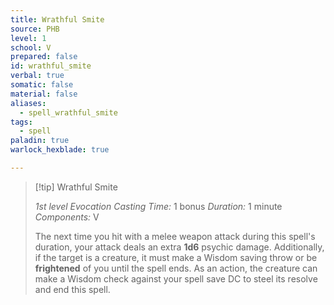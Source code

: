 ```yaml
---
title: Wrathful Smite
source: PHB
level: 1
school: V
prepared: false
id: wrathful_smite
verbal: true
somatic: false
material: false
aliases:
  - spell_wrathful_smite
tags:
  - spell
paladin: true
warlock_hexblade: true

---
```

>[!tip] Wrathful Smite
>
> *1st level Evocation*
> *Casting Time:* 1 bonus
> *Duration:* 1 minute
> *Components:* V
>
>The next time you hit with a melee weapon attack during this spell's duration, your attack deals an extra **1d6** psychic damage. Additionally, if the target is a creature, it must make a Wisdom saving throw or be **frightened** of you until the spell ends. As an action, the creature can make a Wisdom check against your spell save DC to steel its resolve and end this spell.
>

